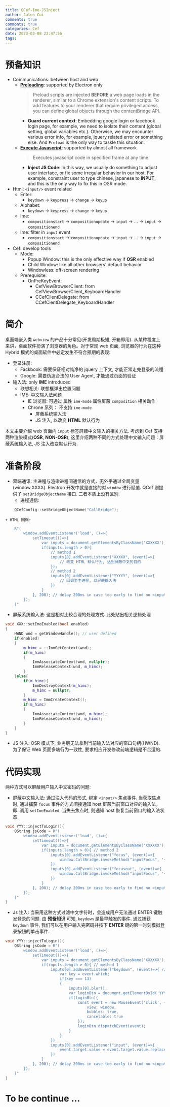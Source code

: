 ```yaml
---
title: QCef-Ime-JSInject
author: Jalen Cui
comments: true
commonts: true
categories: Cef
date: 2023-03-08 22:47:56
tags:
---
```



# 预备知识
* Communications: between host and web
    + [__Preloading__](https://www.electronjs.org/docs/latest/tutorial/tutorial-preload): supported by Electron only
        > Preload scripts are injected __BEFORE__ a web page loads in the renderer, similar to a Chrome extension's content scripts. To add features to your renderer that require privileged access, you can define global objects through the contentBridge API.
        - __Guard current context__: Embedding google login or facebook login page, for example, we need to isolate their content (global setting, global variables etc.). Otherwise, we may encounter various error info, for example, jquery related error or something else. And `Preload` is the only way to taskle this situation.
    + [__Execute Javascript__](https://cefview.github.io/QCefView/zh/docs/reference/QCefView): supported by almost all framework
        > Executes javascript code in specified frame at any time.
        - __Inject JS Code__: In this way, we usually do something to adjust user interface, or fix some irregular behavior in our host. For example, constraint user to type chinese, japanese to __INPUT__, and this is the only way to fix this in OSR mode.
* Html:  `<input/>` event related
    + Enter:
        - `keydown` -> `keypress` -> `change` -> `keyup`
    + Alphabet: 
        -  `keydown` -> `keypress` -> `change` -> `keyup`
    + Ime:
        - `compositionstart` -> `compositionupdate` -> `input` -> ... -> `input` -> `compositionend`   
    + Ime: filter in `input` event
        - `compositionstart` -> `compositionupdate` -> `input` -> ... -> `input` -> `compositionend`
* Cef: develop tools
    + Mode:
        - Popup Window: this is the only effective way if __OSR__ enabled
        - Child Window: like all other browsers' default behavior
        - Windowless: off-screen rendering
    + Prerequisite:
        - OnPreKeyEvent:
            + CefViewBrowserClient: from CefViewBrowserClient_KeyboardHandler
            + CCefClientDelegate: from CCefCientDelegate_KeyboardHandler
# 简介  

桌面端嵌入类 `webview` 的产品十分常见(开发周期极短, 开箱即用). 从某种程度上来讲，桌面软件扮演了浏览器的角色。对于常规 web 页面, 浏览器的行为在这种 Hybrid 模式的桌面软件中必定发生不符合预期的表现:  

* 登录注册:
    + Fackbook: 需要保证相对纯净的 jquery 上下文, 才能正常走完登录的流程
    + Google: 需要伪造合法的 User Agent, 才能通过页面的验证
* 输入法: only __IME__ introduced
    + 联想相关: 联想框弹出位置问题
    + IME: 中文输入法问题
        - IE 浏览器: 可通过 属性 `ime-mode` 属性屏蔽 `composition` 相关动作
        - Chrone 系列： 不支持 `ime-mode`
            + 屏蔽系统输入法 
            + JS 注入, 以改变 __HTML__ 默认行为  

本文主要介绍 web 页面内 `input` 标签屏蔽中文输入的相关方法. 考虑到 Cef 支持两种渲染模式(__OSR__, __NON-OSR__), 这里介绍两种不同的方式处理中文输入问题：屏蔽系统输入法, JS 注入改变默认行为.
# 准备阶段
* 双端通讯: 主进程与渲染进程间通信的方式，无外乎通过全局变量(window.XXXX). Electron 开发中就是直接的对 `window` 进行赋值. QCef 则提供了 `setBridgeObjectName` 接口. 二者本质上没有区别.
    + 进程通信:
```cpp
    QCefConfig::setBridgeObjectName("CallBridge");
```
    + HTML 回调:
```cpp 
    R"(
        window.addEventListener('load', ()=>{
            setTimeout(()=>{
                var inputs = document.getElementsByClassName('XXXXXX'); // or getElementById
                if(inputs.length > 0){
                    // method 1
                    inputs[0].addEventListener("XXXXX", (event)=>{
                        // 改变 HTML 默认行为, 达到屏蔽中文的目的
                    });
                    // method 2
                    inputs[0].addEventListener("YYYYY", (event)=>{
                        // 回调至主进程, 以屏蔽输入法
                    })
                }
            }, 200); // delay 200ms in case too early to find no <input/>
        });
    )"
```
* 屏蔽系统输入法: 这是相对比较合理的处理方式. 此处贴出相关逻辑处理 
```cpp
void XXX::setImeEnabled(bool enabled)
{
    HWND wnd = getWindowHandle(); // user defined
    if(enabled)
    {
        m_himc = ::ImmGetContext(wnd);
        if(m_himc)
        {
            ImmAssociateContext(wnd, nullptr);
            ImmReleaseContext(wnd, m_himc);
        }
    }else{
        if(m_himc){
            ImmDestroyContext(m_himc);
            m_himc = nullptr;
        }
        m_himc = ImmCreateContext();
        if(m_himc)
        {
            ImmAssociateContext(wnd, m_himc);
            ImmReleaseContext(wnd, m_himc);
        }
    }
}
```
* JS 注入: OSR 模式下, 业务层无法拿到当前输入法对应的窗口句柄(HWND). 为了保证 Web 页面多端行为一致性, 要求相应开发修改前端逻辑是不合适的.

# 代码实现
两种方式可以屏蔽用户输入中文密码的问题:  
* 屏蔽中文输入法:
通过注入代码的形式, 绑定 `<input/>` 焦点事件. 当获取焦点时, 通过捕获 `focus` 事件的方式间接通知 host 屏蔽当前窗口对应的输入法，即: 调用 `setImeEnabled`. 当失去焦点时, 则通知 host 恢复当前窗口的输入法状态.
```cpp
void YYY::injectToLogin(){
    QString jsCode = R"(
        window.addEventListener('load', ()=>{
            setTimeout(()=>{
                var inputs = document.getElementsByClassName('XXXXXX'); // or getElementById
                if(inputs.length > 0){ // method 2
                    inputs[0].addEventListener("focus", (event)=>{
                        window.CallBridge.invokeMethod("inputFocus", '{"focus": true}');
                    })
                    inputs[0].addEventListener("focusout", (event)=>{
                        window.CallBridge.invokeMethod("inputFocus", '{"focus": false}');
                    })
                }
            }, 200); // delay 200ms in case too early to find no <input/>
        });
    )"
}
```
* Js 注入: 
当采用这种方式过滤中文字符时，会造成用户无法通过 ENTER 键触发登录的问题. 由 __预备知识__ 可知, `keydown` 是最早触发的事件. 通过捕获 `keydown` 事件, 我们可以在用户输入完密码并按下 __ENTER__ 键的第一时刻模拟登录按钮的单击事件.
```cpp
void YYY::injectToLogin(){
    QString jsCode = R"(
        window.addEventListener('load', ()=>{
            setTimeout(()=>{
                var inputs = document.getElementsByClassName('XXXXXX'); // or getElementById
                if(inputs.length > 0){ // method 1
                    inputs[0].addEventListener("keydown", (event)=>{ // fix: simulate click event trigger by ENTER
                        var key = event.which;
                        if(key === 13)
                        {
                            inputs[0].blur();
                            var loginBtn = document.getElementById('YYYYYY')
                            if(loginBtn){
                                const event = new MouseEvent('click', {
                                    view: window,
                                    bubbles: true,
                                    cancelable: true
                                });
                                loginBtn.dispatchEvent(event);
                            }
                        }
                    })
                    inputs[0].addEventListener("input", (event)=>{
                        event.target.value = event.target.value.replace(/[\u4e00-\u9fa5]/g, '');
                    })
                }
            }, 200); // delay 200ms in case too early to find no <input/>
        });
    )"
}
```
# To be continue ...
